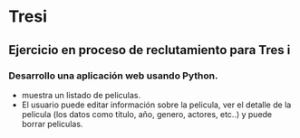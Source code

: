 # Tresi
## Ejercicio en proceso de reclutamiento para Tres i

### Desarrollo una aplicación web usando Python.
* muestra un listado de peliculas. 
* El usuario puede editar información sobre la pelicula, ver el detalle de la pelicula (los datos como titulo, año, genero, actores, etc..) y puede borrar peliculas.
